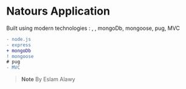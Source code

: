 # Natours Application

Built using modern technologies : , , mongoDb, mongoose, pug, MVC 
```diff
- node.js
- express
+ mongoDb
! mongoose
# pug
- MVC
```

> __Note__ 
By Eslam Alawy